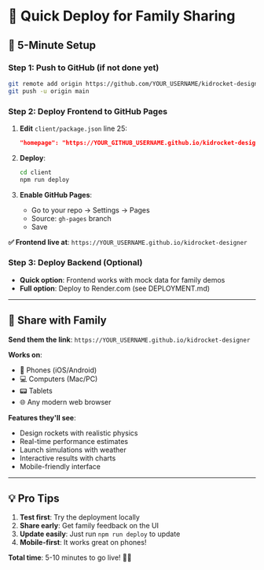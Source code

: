 # 🚀 Quick Deploy for Family Sharing

## 🎯 **5-Minute Setup**

### **Step 1: Push to GitHub** (if not done yet)
```bash
git remote add origin https://github.com/YOUR_USERNAME/kidrocket-designer.git
git push -u origin main
```

### **Step 2: Deploy Frontend to GitHub Pages**
1. **Edit** `client/package.json` line 25:
   ```json
   "homepage": "https://YOUR_GITHUB_USERNAME.github.io/kidrocket-designer"
   ```

2. **Deploy**:
   ```bash
   cd client
   npm run deploy
   ```

3. **Enable GitHub Pages**:
   - Go to your repo → Settings → Pages
   - Source: `gh-pages` branch
   - Save

**✅ Frontend live at**: `https://YOUR_USERNAME.github.io/kidrocket-designer`

### **Step 3: Deploy Backend (Optional)**
- **Quick option**: Frontend works with mock data for family demos
- **Full option**: Deploy to Render.com (see DEPLOYMENT.md)

---

## 🎉 **Share with Family**

**Send them the link**: `https://YOUR_USERNAME.github.io/kidrocket-designer`

**Works on**:
- 📱 Phones (iOS/Android)
- 💻 Computers (Mac/PC)
- 📟 Tablets
- 🌐 Any modern web browser

**Features they'll see**:
- Design rockets with realistic physics
- Real-time performance estimates
- Launch simulations with weather
- Interactive results with charts
- Mobile-friendly interface

---

## 💡 **Pro Tips**

1. **Test first**: Try the deployment locally
2. **Share early**: Get family feedback on the UI
3. **Update easily**: Just run `npm run deploy` to update
4. **Mobile-first**: It works great on phones!

**Total time**: 5-10 minutes to go live! 🚀✨

